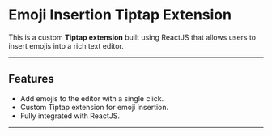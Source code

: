 # Emoji Insertion Tiptap Extension  

This is a custom **Tiptap extension** built using ReactJS that allows users to insert emojis into a rich text editor.

---

## Features  

- Add emojis to the editor with a single click.  
- Custom Tiptap extension for emoji insertion.  
- Fully integrated with ReactJS.  

---
